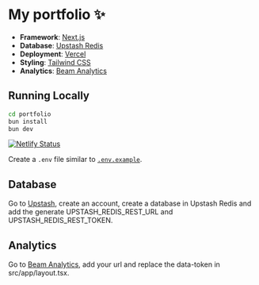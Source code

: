 # My portfolio ✨

- **Framework**: [Next.js](https://nextjs.org/)
- **Database**: [Upstash Redis](https://upstash.com/)
- **Deployment**: [Vercel](https://vercel.com)
- **Styling**: [Tailwind CSS](https://tailwindcss.com)
- **Analytics**: [Beam Analytics](https://beamanalytics.io/)

## Running Locally

```bash
cd portfolio
bun install
bun dev
```
[![Netlify Status](https://api.netlify.com/api/v1/badges/85fc7964-e799-41d7-98c4-990cda908cb1/deploy-status)](https://app.netlify.com/sites/portfolioalicelebi/deploys)

Create a `.env` file similar to [`.env.example`](https://github.com/hqasmei/portfolio/blob/main/.env.example).

## Database 

Go to [Upstash](https://upstash.com/), create an account, create a database in Upstash Redis and add the generate UPSTASH_REDIS_REST_URL and UPSTASH_REDIS_REST_TOKEN.

## Analytics

Go to [Beam Analytics](https://beamanalytics.io/), add your url and replace the data-token in src/app/layout.tsx.